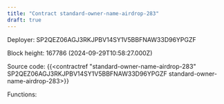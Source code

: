 ```yaml
---
title: "Contract standard-owner-name-airdrop-283"
draft: true
---
```

Deployer: SP2QEZ06AGJ3RKJPBV14SY1V5BBFNAW33D96YPGZF


 



Block height: 167786 (2024-09-29T10:58:27.000Z)

Source code: {{<contractref "standard-owner-name-airdrop-283" SP2QEZ06AGJ3RKJPBV14SY1V5BBFNAW33D96YPGZF standard-owner-name-airdrop-283>}}

Functions:


